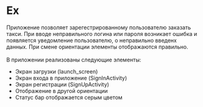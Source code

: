 # Ex
 Приложение позволяет зарегестрированному пользователю заказать такси. При вводе неправильного логина или пароля возникает ошибка и появляется уведомление пользователю, о неправильно введенх данных. При смене ориентации элементы отображаются правильно.
 <br>
 <br>В приложении реализованы следующие элементы:
 * Экран загрузки (launch_screen)
 * Экран входа в приложение (SignInActivity)
 * Экран регистрации (SignUpActivity)
 * Отображение в другой ориентации
 * Статус бар отображается серым цветом
